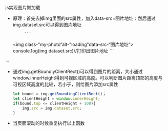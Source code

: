 js实现图片懒加载

- 原理：首先去掉img里面的src属性，加入data-src=图片地址：然后通过img.dataset.src可以得到图片地址

           ```
  <img class-"my-photo”alt-"loading"data-src-“图片地址“>
  console.1og(img.dataset.src)//打印出图片地址
           ```

···

- 通过img.getBoundiyClientRect()可以得到图片的距离，大小通过window.innerHeight得到可视区域的高度。可以判断图片距离顶部的高度与可视区域高度的比较，若小于，则给图片添加src属性

  ```javascript
  let bound = img.getBoundingClientRect()；
  let clientHeight = window.innerHeight;
  if(bound.top <= clientHeight + 100){
      img.src = img.dataset.src;
  }
  ```

-   当页面滚动的时候重复执行以上函数

